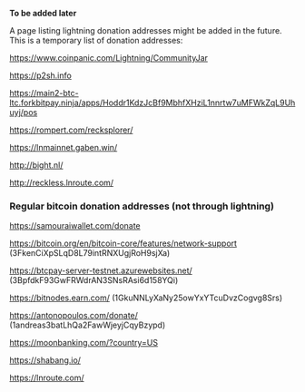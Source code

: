 __To be added later__

A page listing lightning donation addresses might be added in the future. This is a temporary list of donation addresses:

https://www.coinpanic.com/Lightning/CommunityJar

https://p2sh.info

https://main2-btc-ltc.forkbitpay.ninja/apps/Hoddr1KdzJcBf9MbhfXHziL1nnrtw7uMFWkZqL9Uhuyj/pos

https://rompert.com/recksplorer/

https://lnmainnet.gaben.win/

http://bight.nl/

http://reckless.lnroute.com/




### Regular bitcoin donation addresses (not through lightning)

https://samouraiwallet.com/donate

https://bitcoin.org/en/bitcoin-core/features/network-support (3FkenCiXpSLqD8L79intRNXUgjRoH9sjXa)

https://btcpay-server-testnet.azurewebsites.net/ (3BpfdkF93GwFRWdrAN3SNsRAsi6d158YQi)

https://bitnodes.earn.com/ (1GkuNNLyXaNy25owYxYTcuDvzCogvg8Srs)

https://antonopoulos.com/donate/ (1andreas3batLhQa2FawWjeyjCqyBzypd)

https://moonbanking.com/?country=US

https://shabang.io/

https://lnroute.com/

